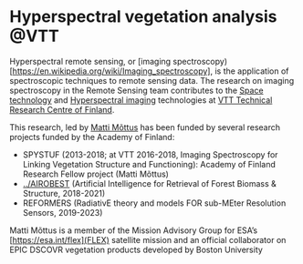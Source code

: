 # Hyperspectral vegetation analysis @VTT

Hyperspectral remote sensing, or [imaging spectroscopy)[https://en.wikipedia.org/wiki/Imaging_spectroscopy], is the application of spectroscopic techniques to remote sensing data. The research on imaging spectroscopy in the Remote Sensing team contributes to the
[Space technology](https://www.vttresearch.com/en/ourservices/space-technology) 
and [Hyperspectral imaging](https://www.vttresearch.com/en/ourservices/hyperspectral-technologies) technologies at [VTT Technical Research Centre of Finland](https://www.vtt.fi).

This research, led by [Matti Mõttus](https://cris.vtt.fi/en/persons/matti-m%C3%B5ttus)
has been funded by several research projects funded by the Academy of Finland:
* SPYSTUF (2013-2018; at VTT 2016-2018, Imaging Spectroscopy for Linking Vegetation Structure and Functioning): Academy of Finland Research Fellow project (Matti Mõttus)
* [../AIROBEST](AIROBEST) (Artificial Intelligence for Retrieval of Forest Biomass & Structure, 2018-2021)
* REFORMERS (RadiativE theory and models FOR sub-MEter Resolution Sensors, 2019-2023)

Matti Mõttus is a member of the Mission Advisory Group for ESA’s [https://esa.int/flex](FLEX) satellite mission and an official collaborator on EPIC DSCOVR vegetation products developed by Boston University

